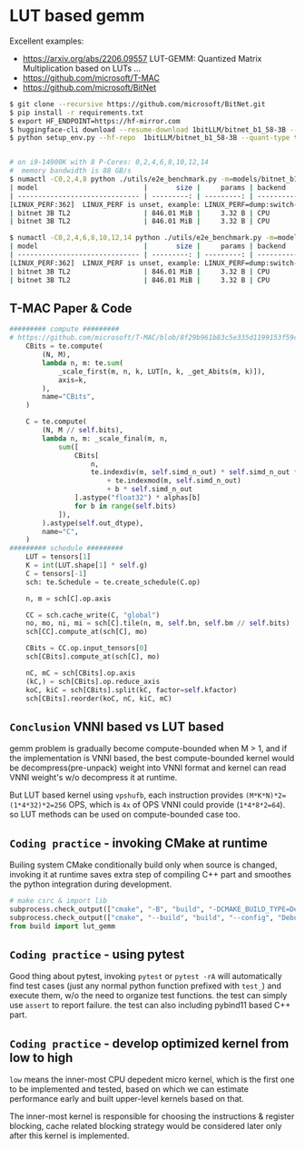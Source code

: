 # LUT based gemm

Excellent examples:
 - https://arxiv.org/abs/2206.09557 LUT-GEMM: Quantized Matrix Multiplication based on LUTs ...
 - https://github.com/microsoft/T-MAC
 - https://github.com/microsoft/BitNet


```bash
$ git clone --recursive https://github.com/microsoft/BitNet.git
$ pip install -r requirements.txt
$ export HF_ENDPOINT=https://hf-mirror.com
$ huggingface-cli download --resume-download 1bitLLM/bitnet_b1_58-3B --local-dir models/bitnet_b1_58-3B
$ python setup_env.py --hf-repo  1bitLLM/bitnet_b1_58-3B --quant-type tl2 -p


# on i9-14900K with 8 P-Cores: 0,2,4,6,8,10,12,14
#  memory bandwidth is 88 GB/s
$ numactl -C0,2,4,8 python ./utils/e2e_benchmark.py -m=models/bitnet_b1_58-3B/ggml-model-tl2.gguf -n 32 -p 32 -t 4
| model                          |       size |     params | backend    | threads | n_batch |          test |                  t/s |
| ------------------------------ | ---------: | ---------: | ---------- | ------: | ------: | ------------: | -------------------: |
[LINUX_PERF:362]  LINUX_PERF is unset, example: LINUX_PERF=dump:switch-cpu:L2_MISS=0x10d1
| bitnet 3B TL2                  | 846.01 MiB |     3.32 B | CPU        |       4 |       1 |          pp32 |         57.14 ± 3.67 |
| bitnet 3B TL2                  | 846.01 MiB |     3.32 B | CPU        |       4 |       1 |          tg32 |         60.11 ± 0.01 |

$ numactl -C0,2,4,6,8,10,12,14 python ./utils/e2e_benchmark.py -m=models/bitnet_b1_58-3B/ggml-model-tl2.gguf -n 32 -p 32 -t 8
| model                          |       size |     params | backend    | threads | n_batch |          test |                  t/s |
| ------------------------------ | ---------: | ---------: | ---------- | ------: | ------: | ------------: | -------------------: |
[LINUX_PERF:362]  LINUX_PERF is unset, example: LINUX_PERF=dump:switch-cpu:L2_MISS=0x10d1
| bitnet 3B TL2                  | 846.01 MiB |     3.32 B | CPU        |       8 |       1 |          pp32 |         63.88 ± 0.30 |
| bitnet 3B TL2                  | 846.01 MiB |     3.32 B | CPU        |       8 |       1 |          tg32 |         74.74 ± 0.20 |
```

## T-MAC Paper & Code

```python
######### compute #########
# https://github.com/microsoft/T-MAC/blob/8f29b961b83c5e335d1199153f59ce20032650d6/python/t_mac/ops/qgemm.py#L183
    CBits = te.compute(
        (N, M),
        lambda n, m: te.sum(
            _scale_first(m, n, k, LUT[n, k, _get_Abits(m, k)]),
            axis=k,
        ),
        name="CBits",
    )

    C = te.compute(
        (N, M // self.bits),
        lambda n, m: _scale_final(m, n,
            sum([
                CBits[
                    n,
                    te.indexdiv(m, self.simd_n_out) * self.simd_n_out * self.bits
                        + te.indexmod(m, self.simd_n_out)
                        + b * self.simd_n_out
                ].astype("float32") * alphas[b]
                for b in range(self.bits)
            ]),
        ).astype(self.out_dtype),
        name="C",
    )
######### schedule #########
    LUT = tensors[1]
    K = int(LUT.shape[1] * self.g)
    C = tensors[-1]
    sch: te.Schedule = te.create_schedule(C.op)

    n, m = sch[C].op.axis

    CC = sch.cache_write(C, "global")
    no, mo, ni, mi = sch[C].tile(n, m, self.bn, self.bm // self.bits)
    sch[CC].compute_at(sch[C], mo)

    CBits = CC.op.input_tensors[0]
    sch[CBits].compute_at(sch[C], mo)

    nC, mC = sch[CBits].op.axis
    (kC,) = sch[CBits].op.reduce_axis
    koC, kiC = sch[CBits].split(kC, factor=self.kfactor)
    sch[CBits].reorder(koC, nC, kiC, mC)
```

## `Conclusion` VNNI based vs LUT based
gemm problem is gradually become compute-bounded when M > 1, and if the implementation is VNNI based, the best compute-bounded kernel would be decompress(pre-unpack) weight into VNNI format and kernel can read VNNI weight's w/o decompress it at runtime.

But LUT based kernel using `vpshufb`, each instruction provides `(M*K*N)*2=(1*4*32)*2=256` OPS, which is `4x` of OPS VNNI could provide (`1*4*8*2=64`).
so LUT methods can be used on compute-bounded case too.

## `Coding practice` - invoking CMake at runtime

Builing system CMake conditionally build only when source is changed, invoking it at runtime saves extra step of compiling C++ part and smoothes
the python integration during development.

```python
# make csrc & import lib
subprocess.check_output(["cmake", "-B", "build", "-DCMAKE_BUILD_TYPE=Debug"], shell=False)
subprocess.check_output(["cmake", "--build", "build", "--config", "Debug"], shell=False)
from build import lut_gemm
```

## `Coding practice` - using pytest

Good thing about pytest, invoking `pytest` or `pytest -rA` will automatically find test cases (just any normal python function prefixed with `test_`) and execute them, w/o the need to organize test functions. the test can simply use `assert` to report failure. the test can also including pybind11 based C++ part.

## `Coding practice` - develop optimized kernel from low to high

`low` means the inner-most CPU depedent micro kernel, which is the first one to be implemented and tested, based on which we can estimate performance early and built upper-level kernels based on that.

The inner-most kernel is responsible for choosing the instructions & register blocking, cache related blocking strategy would be considered later only after this kernel is implemented.

